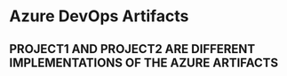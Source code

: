 # Azure DevOps Artifacts

## PROJECT1 AND PROJECT2 ARE DIFFERENT IMPLEMENTATIONS OF THE AZURE ARTIFACTS
  